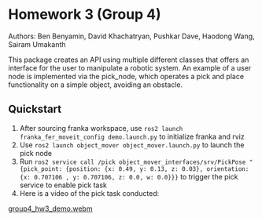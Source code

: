 # Homework 3 (Group 4)

Authors: Ben Benyamin, David Khachatryan, Pushkar Dave, Haodong Wang, Sairam Umakanth  

This package creates an API using multiple different classes that offers an interface
for the user to manipulate a robotic system. An example of a user node is implemented via
the pick_node, which operates a pick and place functionality on a simple object, avoiding
an obstacle.

## Quickstart
1. After sourcing franka workspace, use `ros2 launch franka_fer_moveit_config demo.launch.py` to initialize franka and rviz
2. Use `ros2 launch object_mover object_mover.launch.py` to launch the pick node
3. Run `ros2 service call /pick object_mover_interfaces/srv/PickPose "{pick_point: {position: {x: 0.49, y: 0.13, z: 0.03}, orientation: {x: 0.707106 , y: 0.707106, z: 0.0, w: 0.0}}}` to trigger the pick service to enable pick task
4. Here is a video of the pick task conducted:

[group4_hw3_demo.webm](https://github.com/user-attachments/assets/962561f6-b9c3-4066-9daa-0b189d6e9769)